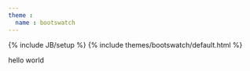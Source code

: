 ```yaml
---
theme :
  name : bootswatch
---
```

{% include JB/setup %}
{% include themes/bootswatch/default.html %}

<p>
hello world
</p>

